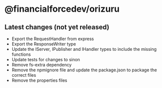 # @financialforcedev/orizuru

## Latest changes (not yet released)

- Export the RequestHandler from express
- Export the ResponseWriter type
- Update the IServer, IPublisher and IHandler types to include the missing functions
- Update tests for changes to sinon
- Remove fs-extra dependency
- Remove the npmignore file and update the package.json to package the correct files
- Remove the properties files
